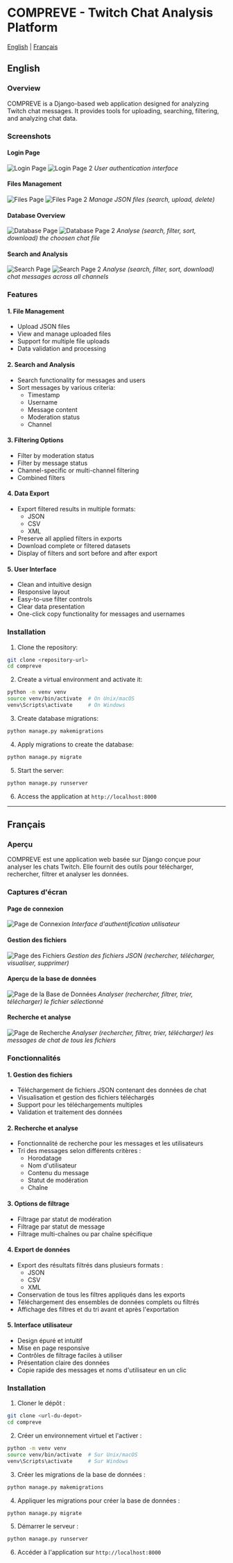 # COMPREVE - Twitch Chat Analysis Platform

[English](#english) | [Français](#français)

## English

### Overview
COMPREVE is a Django-based web application designed for analyzing Twitch chat messages. It provides tools for uploading, searching, filtering, and analyzing chat data.

### Screenshots

#### Login Page
![Login Page](screenshots/login.png)
![Login Page 2](screenshots/login2.png)
*User authentication interface*

#### Files Management
![Files Page](screenshots/fichiers.png)
![Files Page 2](screenshots/fichiers2.png)
*Manage JSON files (search, upload, delete)*

#### Database Overview
![Database Page](screenshots/base_de_donnees.png)
![Database Page 2](screenshots/base_de_donnees2.png)
*Analyse (search, filter, sort, download) the choosen chat file*

#### Search and Analysis
![Search Page](screenshots/recherche.png)
![Search Page 2](screenshots/recherche2.png)
*Analyse (search, filter, sort, download) chat messages across all channels*

### Features

#### 1. File Management
- Upload JSON files
- View and manage uploaded files
- Support for multiple file uploads
- Data validation and processing

#### 2. Search and Analysis
- Search functionality for messages and users
- Sort messages by various criteria:
  - Timestamp
  - Username
  - Message content
  - Moderation status
  - Channel

#### 3. Filtering Options
- Filter by moderation status
- Filter by message status
- Channel-specific or multi-channel filtering
- Combined filters

#### 4. Data Export
- Export filtered results in multiple formats:
  - JSON
  - CSV
  - XML
- Preserve all applied filters in exports
- Download complete or filtered datasets
- Display of filters and sort before and after export

#### 5. User Interface
- Clean and intuitive design
- Responsive layout
- Easy-to-use filter controls
- Clear data presentation
- One-click copy functionality for messages and usernames

### Installation

1. Clone the repository:
```bash
git clone <repository-url>
cd compreve
```

2. Create a virtual environment and activate it:
```bash
python -m venv venv
source venv/bin/activate  # On Unix/macOS
venv\Scripts\activate     # On Windows
```

3. Create database migrations:
```bash
python manage.py makemigrations
```

4. Apply migrations to create the database:
```bash
python manage.py migrate
```

5. Start the server:
```bash
python manage.py runserver
```

6. Access the application at `http://localhost:8000`

---

## Français

### Aperçu
COMPREVE est une application web basée sur Django conçue pour analyser les chats Twitch. Elle fournit des outils pour télécharger, rechercher, filtrer et analyser les données.

### Captures d'écran

#### Page de connexion
![Page de Connexion](screenshots/login.png)
*Interface d'authentification utilisateur*

#### Gestion des fichiers
![Page des Fichiers](screenshots/fichiers.png)
*Gestion des fichiers JSON (rechercher, télécharger, visualiser, supprimer)*

#### Aperçu de la base de données
![Page de la Base de Données](screenshots/base_de_donnees.png)
*Analyser (rechercher, filtrer, trier, télécharger) le fichier sélectionné*

#### Recherche et analyse
![Page de Recherche](screenshots/recherche.png)
*Analyser (rechercher, filtrer, trier, télécharger) les messages de chat de tous les fichiers*

### Fonctionnalités

#### 1. Gestion des fichiers
- Téléchargement de fichiers JSON contenant des données de chat
- Visualisation et gestion des fichiers téléchargés
- Support pour les téléchargements multiples
- Validation et traitement des données

#### 2. Recherche et analyse
- Fonctionnalité de recherche pour les messages et les utilisateurs
- Tri des messages selon différents critères :
  - Horodatage
  - Nom d'utilisateur
  - Contenu du message
  - Statut de modération
  - Chaîne

#### 3. Options de filtrage
- Filtrage par statut de modération
- Filtrage par statut de message 
- Filtrage multi-chaînes ou par chaîne spécifique

#### 4. Export de données
- Export des résultats filtrés dans plusieurs formats :
  - JSON
  - CSV
  - XML
- Conservation de tous les filtres appliqués dans les exports
- Téléchargement des ensembles de données complets ou filtrés
- Affichage des filtres et du tri avant et après l'exportation

#### 5. Interface utilisateur
- Design épuré et intuitif
- Mise en page responsive
- Contrôles de filtrage faciles à utiliser
- Présentation claire des données
- Copie rapide des messages et noms d'utilisateur en un clic

### Installation

1. Cloner le dépôt :
```bash
git clone <url-du-depot>
cd compreve
```

2. Créer un environnement virtuel et l'activer :
```bash
python -m venv venv
source venv/bin/activate  # Sur Unix/macOS
venv\Scripts\activate     # Sur Windows
```

3. Créer les migrations de la base de données :
```bash
python manage.py makemigrations
```

4. Appliquer les migrations pour créer la base de données :
```bash
python manage.py migrate
```

5. Démarrer le serveur :
```bash
python manage.py runserver
```

6. Accéder à l'application sur `http://localhost:8000`

